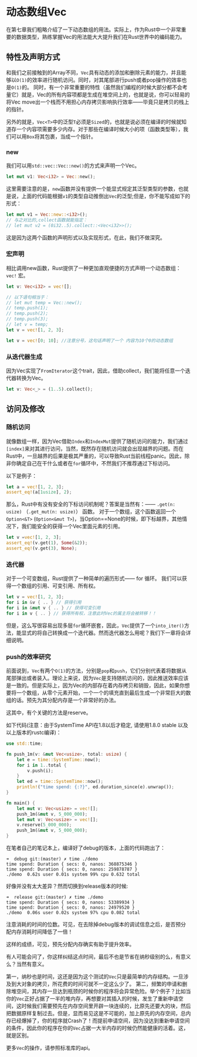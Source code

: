 # 动态数组Vec
在第七章我们粗略介绍了一下动态数组的用法。实际上，作为Rust中一个非常重要的数据类型，熟练掌握Vec的用法能大大提升我们在Rust世界中的编码能力。

## 特性及声明方式

和我们之前接触到的Array不同，`Vec`具有动态的添加和删除元素的能力，并且能够以`O(1)`的效率进行随机访问。同时，对其尾部进行push或者pop操作的效率也是`O(1)`的。
同时，有一个非常重要的特性（虽然我们编程的时候大部分都不会考量它）就是，Vec的所有内容项都是生成在堆空间上的，也就是说，你可以轻易的将Vec move出一个栈而不用担心内存拷贝影响执行效率——毕竟只是拷贝的栈上的指针。

另外的就是，`Vec<T>`中的泛型`T`必须是`Sized`的，也就是说必须在编译的时候就知道存一个内容项需要多少内存。对于那些在编译时候大小的项（函数类型等），我们可以用`Box`将其包裹，当成一个指针。

### new
我们可以用`std::vec::Vec::new()`的方式来声明一个Vec。

```rust
let mut v1: Vec<i32> = Vec::new();
```

这里需要注意的是，`new`函数并没有提供一个能显式规定其泛型类型的参数，也就是说，上面的代码能根据`v1`的类型自动推倒出`Vec`的泛型;但是，你不能写成如下的形式：

```rust
let mut v1 = Vec::new::<i32>();
// 与之对比的,collect函数就能指定：
// let mut v2 = (0i32..5).collect::<Vec<i32>>();
```

这是因为这两个函数的声明形式以及实现形式，在此，我们不做深究。


### 宏声明

相比调用new函数，Rust提供了一种更加直观便捷的方式声明一个动态数组： `vec!` 宏。

```rust
let v: Vec<i32> = vec![];

// 以下语句相当于：
// let mut temp = Vec::new();
// temp.push(1);
// temp.push(2);
// temp.push(3);
// let v = temp;
let v = vec![1, 2, 3];

let v = vec![0; 10]; //注意分号，这句话声明了一个 内容为10个0的动态数组
```

### 从迭代器生成

因为Vec实现了`FromIterator`这个trait，因此，借助collect，我们能将任意一个迭代器转换为Vec。

```rust
let v: Vec<_> = (1..5).collect();
```

## 访问及修改

### 随机访问

就像数组一样，因为Vec借助`Index`和`IndexMut`提供了随机访问的能力，我们通过`[index]`来对其进行访问，当然，既然存在随机访问就会出现越界的问题。而在Rust中，一旦越界的后果是极其严重的，可以导致Rust当前线程panic。因此，除非你确定自己在干什么或者在`for`循环中，不然我们不推荐通过下标访问。

以下是例子：
```rust
let a = vec![1, 2, 3];
assert_eq!(a[1usize], 2);
```

那么，Rust中有没有安全的下标访问机制呢？答案是当然有：—— `.get(n: usize)` （`.get_mut(n: usize)`） 函数。
对于一个数组，这个函数返回一个`Option<&T>` (`Option<&mut T>`)，当Option==None的时候，即下标越界，其他情况下，我们能安全的获得一个Vec里面元素的引用。

```rust
let v =vec![1, 2, 3];
assert_eq!(v.get(1), Some(&2));
assert_eq!(v.get(3), None);
```

### 迭代器

对于一个可变数组，Rust提供了一种简单的遍历形式—— for 循环。
我们可以获得一个数组的引用、可变引用、所有权。

```rust
let v = vec![1, 2, 3];
for i in &v { .. } // 获得引用
for i in &mut v { .. } // 获得可变引用
for i in v { .. } // 获得所有权，注意此时Vec的属主将会被转移！！
```

但是，这么写很容易出现多层`for`循环嵌套，因此，`Vec`提供了一个`into_iter()`方法，能显式的将自己转换成一个迭代器。然而迭代器怎么用呢？我们下一章将会详细说明。

### push的效率研究

前面说到，`Vec`有两个`O(1)`的方法，分别是`pop`和`push`，它们分别代表着将数据从尾部弹出或者装入。理论上来说，因为`Vec`是支持随机访问的，因此推送效率应该是一致的。但是实际上，因为Vec的内部存在着内存拷贝和销毁，因此，如果你想要将一个数组，从零个元素开始，一个一个的填充直到最后生成一个非常巨大的数组的话。预先为其分配内存是一个非常好的办法。

这其中，有个关键的方法是reserve。

如下代码(注意：由于SystemTime API在1.8以后才稳定, 请使用1.8.0 stable 以及以上版本的rustc编译)：

```rust
use std::time;

fn push_1m(v: &mut Vec<usize>, total: usize) {
    let e = time::SystemTime::now();
    for i in 1..total {
        v.push(i);
    }
    let ed = time::SystemTime::now();
    println!("time spend: {:?}", ed.duration_since(e).unwrap());
}

fn main() {
    let mut v: Vec<usize> = vec![];
    push_1m(&mut v, 5_000_000);
    let mut v: Vec<usize> = vec![];
    v.reserve(5_000_000);
    push_1m(&mut v, 5_000_000);
}
```

在笔者自己的笔记本上，编译好了debug的版本，上面的代码跑出了：

```
➜  debug git:(master) ✗ time ./demo
time spend: Duration { secs: 0, nanos: 368875346 }
time spend: Duration { secs: 0, nanos: 259878787 }
./demo  0.62s user 0.01s system 99% cpu 0.632 total

```
好像并没有太大差异？然而切换到release版本的时候:

```
➜  release git:(master) ✗ time ./demo
time spend: Duration { secs: 0, nanos: 53389934 }
time spend: Duration { secs: 0, nanos: 24979520 }
./demo  0.06s user 0.02s system 97% cpu 0.082 total
```

注意消耗的时间的位数。可见，在去除掉debug版本的调试信息之后，是否预分配内存消耗时间降低了一倍！


这样的成绩，可见，预先分配内存确实有助于提升效率。

有人可能会问了，你这样纠结这点时间，最后不也是节省在纳秒级别的么，有意义么？当然有意义。

第一，纳秒也是时间，这还是因为这个测试的`Vec`只是最简单的内存结构。一旦涉及到大对象的拷贝，所花费的时间可就不一定这么少了。
第二，频繁的申请和删除堆空间，其内存一旦达到瓶颈的时候你的程序将会异常危险。举个例子？比如当你的`Vec`正好占据了一半的堆内存，再想要对其插入的时候，发生了重新申请空间，这时候我们需要预先在内存空间里开辟一块连续的，比原先还要大的块，然后把数据原样复制过去。但是，显而易见这是不可能的，加上原先的内存空间，总内存已经爆掉了，你的程序就Crash了！而提前申请空间，因为没达到重新申请空间的条件，因此你的程序在你的`Vec`占据一大半内存的时候仍然能健康的活着。这，就是区别。

更多`Vec`的操作，请参照标准库的api。
